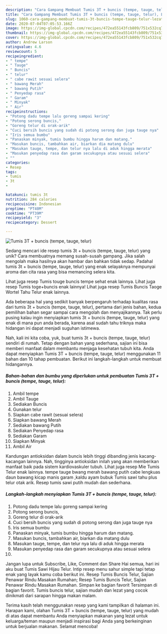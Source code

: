 ```yaml
---
description: "Cara Gampang Membuat Tumis 3T + buncis (tempe, tauge, telur), Lezat"
title: "Cara Gampang Membuat Tumis 3T + buncis (tempe, tauge, telur), Lezat"
slug: 1060-cara-gampang-membuat-tumis-3t-buncis-tempe-tauge-telur-lezat
date: 2020-07-04T07:05:53.166Z
image: https://img-global.cpcdn.com/recipes/472ea55143fcb809/751x532cq70/tumis-3t-buncis-tempe-tauge-telur-foto-resep-utama.jpg
thumbnail: https://img-global.cpcdn.com/recipes/472ea55143fcb809/751x532cq70/tumis-3t-buncis-tempe-tauge-telur-foto-resep-utama.jpg
cover: https://img-global.cpcdn.com/recipes/472ea55143fcb809/751x532cq70/tumis-3t-buncis-tempe-tauge-telur-foto-resep-utama.jpg
author: Andrew Larson
ratingvalue: 4.6
reviewcount: 5
recipeingredient:
- " tempe"
- " Tauge"
- " Buncis"
- " telur"
- " cabe rawit sesuai selera"
- " bawang Merah"
- " bawang Putih"
- " Penyedap rasa"
- " Garam"
- " Minyak"
- " Air"
recipeinstructions:
- "Potong dadu tempe lalu goreng sampai kering"
- "Potong serong buncis,"
- "Goreng telur di orak-arik"
- "Cuci bersih buncis yang sudah di potong serong dan juga tauge nya"
- "Iris semua bumbu"
- "Panaskan minyak, tumis bumbu hingga harum dan matang."
- "Masukan buncis, tambahkan air, biarkan dia matang dulu"
- "Masukan tauge, tempe, dan telur nya lalu di aduk hingga merata"
- "Masukan penyedap rasa dan garam secukupnya atau sesuai selera"
- ""
categories:
- Resep
tags:
- tumis
- 3t
- 

katakunci: tumis 3t  
nutrition: 284 calories
recipecuisine: Indonesian
preptime: "PT40M"
cooktime: "PT39M"
recipeyield: "3"
recipecategory: Dessert

---
```



![Tumis 3T + buncis (tempe, tauge, telur)](https://img-global.cpcdn.com/recipes/472ea55143fcb809/751x532cq70/tumis-3t-buncis-tempe-tauge-telur-foto-resep-utama.jpg)

Sedang mencari ide resep tumis 3t + buncis (tempe, tauge, telur) yang unik? Cara membuatnya memang susah-susah gampang. Jika salah mengolah maka hasilnya akan hambar dan bahkan tidak sedap. Padahal tumis 3t + buncis (tempe, tauge, telur) yang enak selayaknya mempunyai aroma dan cita rasa yang bisa memancing selera kita.

Lihat juga resep Tumis touge buncis tempe sehat enak lainnya. Lihat juga resep Tumis toge+buncis enak lainnya! Lihat juga resep Tumis Buncis Taoge Wortel Tahu Telur enak lainnya.

Ada beberapa hal yang sedikit banyak berpengaruh terhadap kualitas rasa dari tumis 3t + buncis (tempe, tauge, telur), pertama dari jenis bahan, kedua pemilihan bahan segar sampai cara mengolah dan menyajikannya. Tak perlu pusing kalau ingin menyiapkan tumis 3t + buncis (tempe, tauge, telur) yang enak di mana pun anda berada, karena asal sudah tahu triknya maka hidangan ini dapat menjadi suguhan istimewa.


Nah, kali ini kita coba, yuk, buat tumis 3t + buncis (tempe, tauge, telur) sendiri di rumah. Tetap dengan bahan yang sederhana, sajian ini bisa memberi manfaat dalam membantu menjaga kesehatan tubuh kita. Anda dapat menyiapkan Tumis 3T + buncis (tempe, tauge, telur) menggunakan 11 bahan dan 10 tahap pembuatan. Berikut ini langkah-langkah untuk membuat hidangannya.

<!--inarticleads1-->

##### Bahan-bahan dan bumbu yang diperlukan untuk pembuatan Tumis 3T + buncis (tempe, tauge, telur):

1. Ambil  tempe
1. Ambil  Tauge
1. Sediakan  Buncis
1. Gunakan  telur
1. Siapkan  cabe rawit (sesuai selera)
1. Siapkan  bawang Merah
1. Sediakan  bawang Putih
1. Sediakan  Penyedap rasa
1. Sediakan  Garam
1. Siapkan  Minyak
1. Ambil  Air


Kandungan antioksidan dalam buncis lebih tinggi dibanding jenis kacang-kacangan lainnya. Nah, tingginya antioksidan inilah yang akan memberikan manfaat baik pada sistem kardiovaskuler tubuh. Lihat juga resep Mie Tumis Telur enak lainnya. tempe tauge bwang merah bawang putih cabe lengkuas daun bawang kicap manis garam ,kaldu ayam bubuk Tumis sawi tahu plus telur otak arik. Resep tumis sawi putih mudah dan sederhana. 

<!--inarticleads2-->

##### Langkah-langkah menyiapkan Tumis 3T + buncis (tempe, tauge, telur):

1. Potong dadu tempe lalu goreng sampai kering
1. Potong serong buncis,
1. Goreng telur di orak-arik
1. Cuci bersih buncis yang sudah di potong serong dan juga tauge nya
1. Iris semua bumbu
1. Panaskan minyak, tumis bumbu hingga harum dan matang.
1. Masukan buncis, tambahkan air, biarkan dia matang dulu
1. Masukan tauge, tempe, dan telur nya lalu di aduk hingga merata
1. Masukan penyedap rasa dan garam secukupnya atau sesuai selera
1. 


Jangan lupa untuk Subscribe, Like, Comment dan Share Hai semua, hari ini aku buat Tumis Sawi Hijau Telur. Intip resep menu sahur simple tapi tetap enak yang layak kamu coba berikut ini. Resep Tumis Buncis Telur, Sajian Penawar Rindu Masakan Rumahan; Resep Tumis Buncis Telur, Sajian Penawar Rindu Masakan Rumahan. Simpan ke bagian favorit Tersimpan di bagian favorit. Tumis buncis telur, sajian mudah dan lezat yang cocok dinikmati dari sarapan hingga makan malam. 

Terima kasih telah menggunakan resep yang kami tampilkan di halaman ini. Harapan kami, olahan Tumis 3T + buncis (tempe, tauge, telur) yang mudah di atas dapat membantu Anda menyiapkan makanan yang lezat untuk keluarga/teman maupun menjadi inspirasi bagi Anda yang berkeinginan untuk berjualan makanan. Selamat mencoba!
